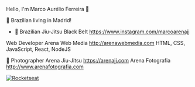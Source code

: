 Hello, I'm Marco Aurélio Ferreira 👋 

📍 Brazilian living in Madrid!
- 🥋 Brazilian Jiu-Jitsu Black Belt
https://www.instagram.com/marcoarenajj

Web Developer
Arena Web Media http://arenawebmedia.com
HTML, CSS, JavaScript, React, NodeJS

📸 Photographer
Arena Jiu-Jitsu  https://arenajj.com
Arena Fotografia http://www.arenafotografia.com


[![Rocketseat](https://img.shields.io/badge/%F0%9F%9A%80-Rocketseat-blueviolet?style=for-the-badge)](https://app.rocketseat.com.br/me/marcoarenajj)
